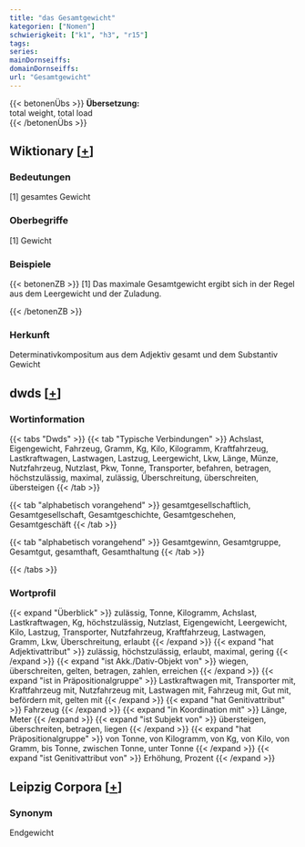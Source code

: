 ```yaml
---
title: "das Gesamtgewicht"
kategorien: ["Nomen"]
schwierigkeit: ["k1", "h3", "r15"]
tags:
series:
mainDornseiffs:
domainDornseiffs:
url: "Gesamtgewicht"
---
```


{{< betonenÜbs >}}
**Übersetzung:**  
total weight, total load  
{{< /betonenÜbs >}}

## Wiktionary [[+](https://de.wiktionary.org/wiki/Gesamtgewicht)]

### Bedeutungen
[1] gesamtes Gewicht  

### Oberbegriffe
[1] Gewicht  

### Beispiele
{{< betonenZB >}}
[1] Das maximale Gesamtgewicht ergibt sich in der Regel aus dem Leergewicht und der Zuladung.  

{{< /betonenZB >}}
### Herkunft
Determinativkompositum aus dem Adjektiv gesamt und dem Substantiv Gewicht  



## dwds [[+](https://www.dwds.de/wb/Gesamtgewicht)]

### Wortinformation
{{< tabs "Dwds" >}}
{{< tab "Typische Verbindungen" >}}
Achslast, Eigengewicht, Fahrzeug, Gramm, Kg, Kilo, Kilogramm, Kraftfahrzeug, Lastkraftwagen, Lastwagen, Lastzug, Leergewicht, Lkw, Länge, Münze, Nutzfahrzeug, Nutzlast, Pkw, Tonne, Transporter, befahren, betragen, höchstzulässig, maximal, zulässig, Überschreitung, überschreiten, übersteigen
{{< /tab >}}

{{< tab "alphabetisch vorangehend" >}}
gesamtgesellschaftlich, Gesamtgesellschaft, Gesamtgeschichte, Gesamtgeschehen, Gesamtgeschäft
{{< /tab >}}

{{< tab "alphabetisch vorangehend" >}}
Gesamtgewinn, Gesamtgruppe, Gesamtgut, gesamthaft, Gesamthaltung
{{< /tab >}}

{{< /tabs >}}

### Wortprofil
{{< expand "Überblick" >}} zulässig, Tonne, Kilogramm, Achslast, Lastkraftwagen, Kg, höchstzulässig, Nutzlast, Eigengewicht, Leergewicht, Kilo, Lastzug, Transporter, Nutzfahrzeug, Kraftfahrzeug, Lastwagen, Gramm, Lkw, Überschreitung, erlaubt {{< /expand >}}
{{< expand "hat Adjektivattribut" >}} zulässig, höchstzulässig, erlaubt, maximal, gering {{< /expand >}}
{{< expand "ist Akk./Dativ-Objekt von" >}} wiegen, überschreiten, gelten, betragen, zahlen, erreichen {{< /expand >}}
{{< expand "ist in Präpositionalgruppe" >}} Lastkraftwagen mit, Transporter mit, Kraftfahrzeug mit, Nutzfahrzeug mit, Lastwagen mit, Fahrzeug mit, Gut mit, befördern mit, gelten mit {{< /expand >}}
{{< expand "hat Genitivattribut" >}} Fahrzeug {{< /expand >}}
{{< expand "in Koordination mit" >}} Länge, Meter {{< /expand >}}
{{< expand "ist Subjekt von" >}} übersteigen, überschreiten, betragen, liegen {{< /expand >}}
{{< expand "hat Präpositionalgruppe" >}} von Tonne, von Kilogramm, von Kg, von Kilo, von Gramm, bis Tonne, zwischen Tonne, unter Tonne {{< /expand >}}
{{< expand "ist Genitivattribut von" >}} Erhöhung, Prozent {{< /expand >}}

## Leipzig Corpora [[+](https://corpora.uni-leipzig.de/en/res?word=Gesamtgewicht&corpusId=deu_newscrawl-public_2018)]


### Synonym
Endgewicht

